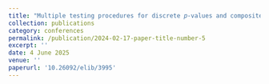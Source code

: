 ```yaml
---
title: "Multiple testing procedures for discrete 𝑝-values and composite null hypotheses"
collection: publications
category: conferences
permalink: /publication/2024-02-17-paper-title-number-5
excerpt: ''
date: 4 June 2025
venue: ''
paperurl: '10.26092/elib/3995'
---
```


